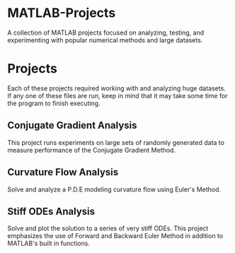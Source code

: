 MATLAB-Projects
===============

A collection of MATLAB projects focused on analyzing, testing, and experimenting with popular numerical methods and large datasets.

Projects
========
Each of these projects required working with and analyzing huge datasets. If any one of these files are run, keep in mind that it may take some time for the program to finish executing. 

Conjugate Gradient Analysis
---------------------------
This project runs experiments on large sets of randomly generated data to measure performance of the Conjugate Gradient Method.

Curvature Flow Analysis
-----------------------
Solve and analyze a P.D.E modeling curvature flow using Euler's Method.

Stiff ODEs Analysis
-------------------
Solve and plot the solution to a series of very stiff ODEs. This project emphasizes the use of Forward and Backward Euler Method
in addition to MATLAB's built in functions.
